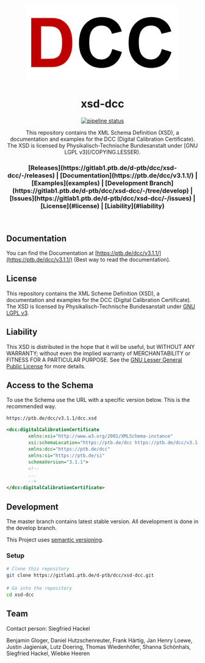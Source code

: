 <div align="center">
  <a href="https://ptb.de/dcc" traget="_blank"><img src="assets/logo.png" alt="DCC Logo" width="400"/></a>
  <br />
  <h1>xsd-dcc</h1>
  <p><a href="https://gitlab1.ptb.de/d-ptb/dcc/xsd-dcc/-/commits/master"><img alt="pipeline status" src="https://gitlab1.ptb.de/d-ptb/dcc/xsd-dcc/badges/master/pipeline.svg" /></a></p>
  <p>This repository contains the XML Schema Definition (XSD), a documentation and examples for the DCC (Digital Calibration Certificate). The XSD is licensed by Physikalisch-Technische Bundesanstalt under [GNU LGPL v3](/COPYING.LESSER).</p>
  <h3>
    [Releases](https://gitlab1.ptb.de/d-ptb/dcc/xsd-dcc/-/releases) | [Documentation](https://ptb.de/dcc/v3.1.1/) | [Examples](examples) | [Development Branch](https://gitlab1.ptb.de/d-ptb/dcc/xsd-dcc/-/tree/develop) | [Issues](https://gitlab1.ptb.de/d-ptb/dcc/xsd-dcc/-/issues) | [License](#license) | [Liability](#liability)
  </h3>
</div>
<br />

## Documentation

You can find the Documentation at [https://ptb.de/dcc/v3.1.1/](https://ptb.de/dcc/v3.1.1/) (Best way to read the documentation).

## License

This repository contains the XML Scheme Definition (XSD), a documentation and examples for the DCC (Digital Calibration Certificate). The XSD is licensed by Physikalisch-Technische Bundesanstalt under [GNU LGPL v3](/COPYING.LESSER).

## Liability

This XSD is distributed in the hope that it will be useful,
but WITHOUT ANY WARRANTY; without even the implied warranty of
MERCHANTABILITY or FITNESS FOR A PARTICULAR PURPOSE. See the
[GNU Lesser General Public License](/COPYING.LESSER) for more details.

## Access to the Schema

To use the Schema use the URL with a specific version below.
This is the recommended way.

```
https://ptb.de/dcc/v3.1.1/dcc.xsd
```

```xml
<dcc:digitalCalibrationCertificate
        xmlns:xsi="http://www.w3.org/2001/XMLSchema-instance"
        xsi:schemaLocation="https://ptb.de/dcc https://ptb.de/dcc/v3.1.1/dcc.xsd"
        xmlns:dcc="https://ptb.de/dcc"
        xmlns:si="https://ptb.de/si"
        schemaVersion="3.1.1">
        <!--
        ...
        -->
</dcc:digitalCalibrationCertificate>
```

## Development

The master branch contains latest stable version. All development is done in the develop branch.

This Project uses [semantic versioning](https://semver.org/).

### Setup

```bash
# Clone this repository
git clone https://gitlab1.ptb.de/d-ptb/dcc/xsd-dcc.git

# Go into the repository
cd xsd-dcc
```

## Team

Contact person: Siegfried Hackel

Benjamin Gloger, Daniel Hutzschenreuter, Frank Härtig, Jan Henry Loewe, Justin Jagieniak, Lutz Doering, Thomas Wiedenhöfer, Shanna Schönhals, Siegfried Hackel, Wiebke Heeren

